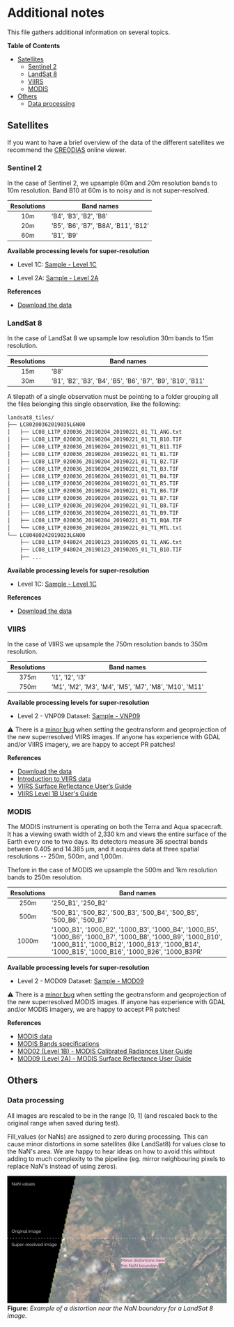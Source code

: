 # Additional notes

This file gathers additional information on several topics.

**Table of Contents**

* [Satellites](#satellites)
	* [Sentinel 2](#sentinel-2)
	* [LandSat 8](#landsat-8)
	* [VIIRS](#viirs)
	* [MODIS](#modis)
* [Others](#others)
	* [Data processing](#data-processing)


## Satellites

If you want to have a brief overview of the data of the different satellites we recommend the [CREODIAS](https://discovery.creodias.eu/dataset) online viewer.


### Sentinel 2

In the case of Sentinel 2, we upsample 60m and 20m resolution bands to 10m resolution. Band B10 at 60m is to noisy and is not super-resolved.

| Resolutions | Band names                            |
|:-----------:|---------------------------------------|
|     10m     | 'B4', 'B3', 'B2', 'B8'                |
|     20m     | 'B5', 'B6', 'B7', 'B8A', 'B11', 'B12' |
|     60m     | 'B1', 'B9'                            |

**Available processing levels for super-resolution**

* Level 1C:
[Sample - Level 1C](https://cephrgw01.ifca.es:8080/swift/v1/satellite_samples/S2A_MSIL1C_20170608T105651_N0205_R094_T30TWM_20170608T110453.SAFE.zip
)

* Level 2A:
[Sample - Level 2A](https://cephrgw01.ifca.es:8080/swift/v1/satellite_samples/S2A_MSIL2A_20190123T040041_N0211_R004_T48UXF_20190123T061251.SAFE.zip)

**References**

* [Download the data](https://scihub.copernicus.eu/dhus/#/home)

### LandSat 8

In the case of LandSat 8 we upsample low resolution 30m bands to 15m resolution.

| Resolutions | Band names                                                   |
|:-----------:|--------------------------------------------------------------|
|     15m     | 'B8'                                                         |
|     30m     | 'B1', 'B2', 'B3', 'B4', 'B5', 'B6', 'B7', 'B9', 'B10', 'B11' |

A tilepath of a single observation must be pointing to a folder grouping all the files belonging this single observation, like the following:

```bash
landsat8_tiles/
├── LC80200362019035LGN00
│   ├── LC08_L1TP_020036_20190204_20190221_01_T1_ANG.txt
│   ├── LC08_L1TP_020036_20190204_20190221_01_T1_B10.TIF
│   ├── LC08_L1TP_020036_20190204_20190221_01_T1_B11.TIF
│   ├── LC08_L1TP_020036_20190204_20190221_01_T1_B1.TIF
│   ├── LC08_L1TP_020036_20190204_20190221_01_T1_B2.TIF
│   ├── LC08_L1TP_020036_20190204_20190221_01_T1_B3.TIF
│   ├── LC08_L1TP_020036_20190204_20190221_01_T1_B4.TIF
│   ├── LC08_L1TP_020036_20190204_20190221_01_T1_B5.TIF
│   ├── LC08_L1TP_020036_20190204_20190221_01_T1_B6.TIF
│   ├── LC08_L1TP_020036_20190204_20190221_01_T1_B7.TIF
│   ├── LC08_L1TP_020036_20190204_20190221_01_T1_B8.TIF
│   ├── LC08_L1TP_020036_20190204_20190221_01_T1_B9.TIF
│   ├── LC08_L1TP_020036_20190204_20190221_01_T1_BQA.TIF
│   └── LC08_L1TP_020036_20190204_20190221_01_T1_MTL.txt
└── LC80480242019023LGN00
    ├── LC08_L1TP_048024_20190123_20190205_01_T1_ANG.txt
    ├── LC08_L1TP_048024_20190123_20190205_01_T1_B10.TIF
    ├── ...

```
**Available processing levels for super-resolution**

* Level 1C:
[Sample - Level 1C](https://cephrgw01.ifca.es:8080/swift/v1/satellite_samples/LC82150652019025LGN00.zip)

**References**

* [Download the data](https://earthexplorer.usgs.gov/)


### VIIRS

In the case of VIIRS we upsample the 750m resolution bands to 350m resolution.

| Resolutions | Band names                                             |
|:-----------:|--------------------------------------------------------|
|     375m    | 'I1', 'I2', 'I3'                                       |
|     750m    | 'M1', 'M2', 'M3', 'M4', 'M5', 'M7', 'M8', 'M10', 'M11' |

**Available processing levels for super-resolution**

* Level 2 - VNP09 Dataset:
[Sample - VNP09](https://cephrgw01.ifca.es:8080/swift/v1/satellite_samples/VNP09.A2019021.2142.001.2019035204543.zip)

:warning: There is a [minor bug](https://github.com/deephdc/satsr/blob/master/satsr/satellites/viirs.py#L130-L151) when setting the geotransform and geoprojection of the new superresolved VIIRS images. If anyone has experience with GDAL and/or VIIRS imagery, we are happy to accept PR patches!

**References**

* [Download the data](https://ladsweb.modaps.eosdis.nasa.gov/search/)
* [Introduction to VIIRS data](http://rammb.cira.colostate.edu/projects/npp/Beginner_Guide_to_VIIRS_Imagery_Data.pdf)
* [VIIRS Surface Reflectance User’s Guide](https://viirsland.gsfc.nasa.gov/PDF/VIIRS_Surf_Refl_UserGuide_v1.3.pdf)
* [VIIRS Level 1B User's Guide](https://ladsweb.modaps.eosdis.nasa.gov/missions-and-measurements/viirs/NASA_VIIRS_L1B_UG_May_2018.pdf)


### MODIS

The MODIS instrument is operating on both the Terra and Aqua spacecraft.  It has a viewing swath width of 2,330 km and views the entire surface of the Earth every one to two days. Its detectors measure 36 spectral bands between 0.405 and 14.385 µm, and it acquires data at three spatial resolutions -- 250m, 500m, and 1,000m.

Thefore in the case of MODIS we upsample the 500m and 1km resolution bands to 250m resolution.

| Resolutions | Band names                                                                                                                                                                                                     |
|:-----------:|----------------------------------------------------------------------------------------------------------------------------------------------------------------------------------------------------------------|
|     250m    | '250_B1', '250_B2'                                                                                                                                                                                             |
|     500m    | '500_B1', '500_B2', '500_B3', '500_B4', '500_B5', '500_B6', '500_B7'                                                                                                                                           |
|    1000m    | '1000_B1', '1000_B2', '1000_B3', '1000_B4', '1000_B5', '1000_B6', '1000_B7', '1000_B8', '1000_B9', '1000_B10', '1000_B11', '1000_B12', '1000_B13', '1000_B14', '1000_B15', '1000_B16', '1000_B26', '1000_B3PR' |

**Available processing levels for super-resolution**

* Level 2 - MOD09 Dataset:
[Sample - MOD09](https://cephrgw01.ifca.es:8080/swift/v1/satellite_samples/MOD09.A2019021.1710.006.2019023051303.zip)

:warning: There is a [minor bug](https://github.com/deephdc/satsr/blob/master/satsr/satellites/modis.py#L149-L170) when setting the geotransform and geoprojection of the new superresolved MODIS images. If anyone has experience with GDAL and/or MODIS imagery, we are happy to accept PR patches!

**References**

* [MODIS data](https://modis.gsfc.nasa.gov/data/)
* [MODIS Bands specifications](https://modis.gsfc.nasa.gov/about/specifications.php)
* [MOD02 (Level 1B) - MODIS Calibrated Radiances User Guide](https://mcst.gsfc.nasa.gov/sites/default/files/file_attachments/M1054E_PUG_2017_0901_V6.2.2_Terra_V6.2.1_Aqua.pdf)
* [MOD09 (Level 2A) - MODIS  Surface Reflectance User Guide](http://modis-sr.ltdri.org/guide/MOD09_UserGuide_v1.4.pdf)


## Others

### Data processing

All images are rescaled to be in the range [0, 1] (and rescaled back to the original range when saved during test).

Fill_values (or NaNs) are assigned to zero during processing. This can cause minor distortions in some satellites (like LandSat8) for values close to the NaN's area. We are happy to hear ideas on how to avoid this wihtout adding to much complexity to the pipeline (eg. mirror neighbouring pixels to replace NaN's instead of using zeros).

![demo_superres](./figures/distorsions_lansat8_B4B3B2_30m.png)
**Figure:** *Example of a distortion near the NaN boundary for a LandSat 8 image.*